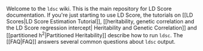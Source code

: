 Welcome to the `ldsc` wiki. This is the main repository for LD Score documentation. If you're just starting to use LD Score, the tutorials on [[LD Scores|LD Score Estimation Tutorial]], [[heritability, genetic correlation and the LD Score regression intercept| Heritability and Genetic Correlation]] and [[partitioned h<sup>2</sup>|Partitioned Heritability]] describe how to run `ldsc`. The [[FAQ|FAQ]] answers several common questions about `ldsc` output. 